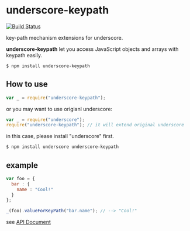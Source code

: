 # underscore-keypath

[![Build Status](https://travis-ci.org/jeeeyul/underscore-keypath.png?branch=master)](https://travis-ci.org/jeeeyul/underscore-keypath)

key-path mechanism extensions for underscore.

**underscore-keypath** let you access JavaScript objects and arrays with keypath easily.

```bash
$ npm install underscore-keypath
```

## How to use
```javascript
var _ = require("underscore-keypath");
```

or you may want to use origianl underscore:

```javascript
var _ = require("underscore");
require("underscore-keypath"); // it will extend original underscore
```
in this case, please install "underscore" first.
```bash
$ npm install underscore underscore-keypath
```

## example
```javascript
var foo = {
  bar : {
    name : "Cool!"
  }
};

_(foo).valueForKeyPath("bar.name"); // --> "Cool!"
```

see [API Document](https://github.com/jeeeyul/underscore-keypath/wiki)
